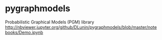 # pygraphmodels
Probabilistic Graphical Models (PGM) library
http://nbviewer.jupyter.org/github/DLunin/pygraphmodels/blob/master/notebooks/Demo.ipynb
